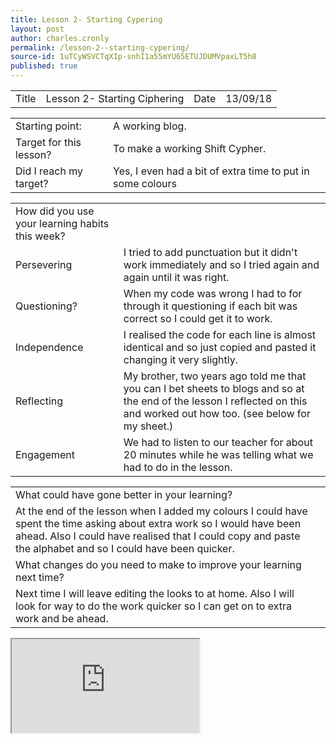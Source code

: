 ```yaml
---
title: Lesson 2- Starting Cypering
layout: post
author: charles.cronly
permalink: /lesson-2--starting-cypering/
source-id: 1uTCyWSVCTqXIp-snhI1a55mYU65ETUJDUMVpaxLT5h8
published: true
---
```

<table>
  <tr>
    <td>Title</td>
    <td>Lesson 2- Starting Ciphering</td>
    <td>Date</td>
    <td>13/09/18</td>
  </tr>
</table>


<table>
  <tr>
    <td>Starting point:</td>
    <td>A working blog.</td>
  </tr>
  <tr>
    <td>Target for this lesson?</td>
    <td>To make a working Shift Cypher.</td>
  </tr>
  <tr>
    <td>Did I reach my target? </td>
    <td>Yes, I even had a bit of extra time to put in some colours</td>
  </tr>
</table>


<table>
  <tr>
    <td>How did you use your learning habits this week?</td>
    <td></td>
  </tr>
  <tr>
    <td>Persevering</td>
    <td>I tried to add punctuation but it didn't work immediately and so I tried again and again until it was right.</td>
  </tr>
  <tr>
    <td>Questioning?</td>
    <td>When my code was wrong I had to for through it questioning if each bit was correct so I could get it to work.</td>
  </tr>
  <tr>
    <td>Independence</td>
    <td>I realised the code for each line is almost identical and so just copied and pasted it changing it very slightly.</td>
  </tr>
  <tr>
    <td>Reflecting</td>
    <td>My brother, two years ago told me that you can I bet sheets to blogs and so at the end of the lesson I reflected on this and worked out how too. (see below for my sheet.)</td>
  </tr>
  <tr>
    <td>Engagement</td>
    <td>We had to listen to our teacher for about 20 minutes while he was telling what we had to do in the lesson.</td>
  </tr>
  </table>
  
  <table>
  <tr>
    <td>What could have gone better in your learning?</td>
    <td></td>
  </tr>
  <tr>
    <td> At the end of the lesson when I added my colours I could have spent the time asking about extra work so I would have been ahead. Also I could have realised that I could copy and paste the alphabet and so I could have been quicker.</td>
    <td></td>
  </tr>
  <tr>
    <td>What changes do you need to make to improve your learning next time?</td>
    <td></td>
  </tr>
  <tr>
    <td>Next time I will leave editing the looks to at home. Also I will look for way to do the work quicker so I can get on to extra work and be ahead.</td>
    <td></td>
  </tr>
</table>


<iframe src="https://docs.google.com/spreadsheets/d/e/2PACX-1vSzKlOoB0B_seYjiA_huMchH897MlpYUCwhwbE__zj4XKHyQfafD8MXeQBn92ybjS_ISFoY3ZC9tWwX/pubhtml?widget=true&amp;headers=false"></iframe>

